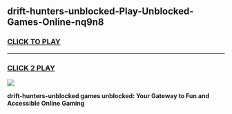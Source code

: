 
## drift-hunters-unblocked-Play-Unblocked-Games-Online-nq9n8
<h3>
<a href="https://premium76.site?title=drift-hunters-unblocked&ref=25A">CLICK TO PLAY</a></h3>
<hr>

<h3>
<a href="https://premium76.site?title=drift-hunters-unblocked&ref=25A">CLICK 2 PLAY</a>
  
</h3>

<a href="https://premium76.site?title=drift-hunters-unblocked&ref=25A"><img src="https://clearcache.store/games.png"></a>


**drift-hunters-unblocked games unblocked: Your Gateway to Fun and Accessible Online Gaming**
